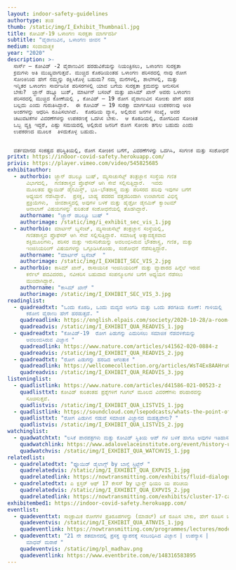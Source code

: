 ```yaml
---
layout: indoor-safety-guidelines
authortype: ತಂಡ
thumb: /static/img/I_Exhibit_Thumbnail.jpg
title: ಕೋವಿಡ್-19 ‌ಒಳಾಂಗಣ ಸುರಕ್ಷತಾ ಮಾರ್ಗದರ್ಶಿ
subtitle: "ವೈರಾಣುವಿನ, ಒಳಾಂಗಣ ಜೀವನ "
medium: ಸಂವಾದಾತ್ಮಕ
year: "2020"
description: >-
  ಸಾರ್ಸ್‌ – ಕೋವಿಡ್‌ -2 ವೈರಾಣುವಿನ ಹರಡುವಿಕೆಯನ್ನು ನಿಯಂತ್ರಿಸಲು, ಒಳಾಂಗಣ ಸುರಕ್ಷತಾ
  ಕ್ರಮಗಳು ಅತಿ ಮುಖ್ಯವಾಗುತ್ತವೆ. ಮುಚ್ಚಿದ ಕೊಠಡಿಯಂತಹ ಒಳಾಂಗಣ ಪರಿಸರದಲ್ಲಿ ನಾವು ರೋಗ
  ಸೋಂಕಿನಿಂದ ಹೇಗೆ ನಮ್ಮನ್ನು ರಕ್ಷಿಸಿಕೊಳ್ಳ ಬಹುದು? ನಮ್ಮ ಮನೆಗಳಲ್ಲಿ, ಶಾಲೆಗಳಲ್ಲಿ, ಮತ್ತು
  ಇನ್ನಿತರ ಒಳಾಂಗಣ ಸಾರ್ವಜನಿಕ ಪರಿಸರಗಳಲ್ಲಿ ಯಾವ ಬಗೆಯ ಸುರಕ್ಷತಾ ಕ್ರಮವನ್ನು ಅನುಸರಿಸ
  ಬೇಕು?  ಜ್ಹಾನ್ ಡಬ್ಲ್ಯೂ ಬುಶ್‌, ಮಾರ್ಟಿನ್‌ ಬಸಂಟ್‌ ಮತ್ತು ಖಾಸಿಮ್‌ ಖಾನ್‌ ಅವರು ಒಳಾಂಗಣ
  ಪರಿಸರದಲ್ಲಿ ಮುಚ್ಚಿದ ಕೋಣೆಯಲ್ಲಿ , ಕೋವಿಡ್‌ – 19 ರೋಗ ವೈರಾಣುವಿನ ಸೋಂಕು ಹೇಗೆ ಹರಡ
  ಬಲ್ಲದು ಎಂದು ಗುರುತಿಸಿದ್ದಾರೆ.  ಈ ಕೋವಿಡ್‌ – 19 ಸುರಕ್ಷಾ ಮಾರ್ಗಸೂಚಿ ಉಪಕರಣವು ಅಂಕಿ
  ಅಂಶಗಳನ್ನು ಆಧರಿಸಿ ರೂಪಿಸಲಾಗಿದೆ.  ಕೊಠಡಿಯ ವ್ಯಾಸ, ಅಲ್ಲಿರುವ ಜನಗಳ ಸಂಖ್ಯೆ, ಅವರ
  ಚಟುವಟಿಕೆಗಳ ವಿವರಣೆಗಳನ್ನು ಉಪಕರಣಕ್ಕೆ ಒದಗಿಸ ಬೇಕು.  ಆ ಕೊಠಡಿಯಲ್ಲಿ, ರೋಗದಿಂದ ಸೋಂಕಿತ
  ಒಬ್ಬ ವ್ಯಕ್ತಿ ಇದ್ದರೆ, ಎಷ್ಟು ಸಮಯದಲ್ಲಿ ಅಲ್ಲಿರುವ ಜನರಿಗೆ ರೋಗ ಸೋಂಕು ತಗುಲ ಬಹುದು ಎಂದು
  ಉಪಕರಣದ ಮೂಲಕ  ತಿಳಿದುಕೊಳ್ಳ ಬಹುದು.   


  ವರ್ತಮಾನದ ಸಂಕಷ್ಟದ ಪರಿಸ್ಥಿತಿಯಲ್ಲಿ, ರೋಗ ಸೋಂಕಿನ ಬಗೆಗೆ, ವಿವರಣೆಗಳನ್ನು ಒದಗಿಸಿ, ಸಂಗಣಕ ಮತ್ತು ಸಂಶೋಧನೆಯನ್ನು ಆಧರಿಸಿ, ಬಹಳ ಸುಲಭ ರೀತಿಯಲ್ಲಿ ಖಚಿತ ಮಾಹಿತಿಯನ್ನು ಈ ಉಪಕರಣದ ಮೂಲಕ ಪಡೆಯ ಬಹುದಾಗಿದೆ.
pritxt: https://indoor-covid-safety.herokuapp.com/
privis: https://player.vimeo.com/video/545825685
exhibitauthor:
  - authorbio: ಜ್ಹಾನ್‌ ಡಬಲ್ಯೂ ಬುಷ್‌, ಮ್ಯಸಾಚುಸೆಟ್ಸ್‌ ತಂತ್ರಜ್ಞಾನ ಸಂಸ್ಥೆಯ ಗಣಿತ
      ವಿಭಾಗದಲ್ಲಿ,  ಗಣಿತಶಾಸ್ತ್ರದ ಪ್ರೊಫೆಸರ್‌ ಆಗಿ ಸೇವೆ ಸಲ್ಲಿಸುತ್ತಿದ್ದಾರೆ.  ಇವರು
      ಮೂಲತಹ ಫ್ಲೂಯಿಡ್‌ ಡೈನಮಿಸ್ಟ್‌, ಭೂ-ಭೌತಶಾಸ್ತ್ರ ಮತ್ತು ಪರಿಸರದ ಹರಿವು ಇವುಗಳ ಬಗೆಗೆ
      ಅಧ್ಯಯನ ನೆಡೆಸಿದ್ದಾರೆ.  ಪ್ರಸಕ್ತ, ಬಾಹ್ಯ ಪದರದ ವತ್ತಡದಿಂದಾಗಿ ಉಂಟಾಗುವ ವಿಭಿನ್ನ
      ಪ್ರಕ್ರಿಯೆಗಳು,  ಜೀವಶಾಸ್ತ್ರದಲ್ಲಿ ಅವುಗಳ ಬಳಕೆ ಮತ್ತು ಹೈಡ್ರೋ ಡೈನಮಿಕ್‌ ಕ್ವಾಂಟಮ್‌
      ಅನಾಲಾಗ್‌ ವಿಷಯಗಳನ್ನು ಕುರಿತಂತೆ ಸಂಶೋಧನೆಯಲ್ಲಿ ತೊಡಗಿದ್ದಾರೆ.
    authorname: "ಜ್ಹಾನ್‌ ಡಬಲ್ಯೂ ಬುಷ್‌ "
    authorimage: /static/img/i_exhibit_sec_vis_1.jpg
  - authorbio: ಮಾರ್ಟಿನ್‌ ಬ್ಯಸೆಂಟ್, ಮ್ಯಸಾಚುಸೆಟ್ಸ್‌ ತಂತ್ರಜ್ಞಾನ ಸಂಸ್ಥೆಯಲ್ಲಿ,
      ಗಣಿತಶಾಸ್ತ್ರದ ಪ್ರೊಫೆಸರ್‌ ಆಗಿ ಸೇವೆ ಸಲ್ಲಿಸುತ್ತಿದ್ದಾರೆ. ಸಮಾಜಕ್ಕೆ ಅತ್ಯಾವಶ್ಯಕವಾದ
      ಶಕ್ತಿಮೂಲಗಳು, ಪರಿಸರ ಮತ್ತು ಇರುಸರಿಕೆಯನ್ನು ಅವಲಂಭಿಸಿರುವ ಭೌತಶಾಸ್ತ್ರ, ಗಣಿತ, ಮತ್ತು
      ಇಂಜಿನಿಯರಿಂಗ್‌ ವಿಷಯಗಳನ್ನು ಒಗ್ಗೂಡಿಸಿಕೊಂಡು, ಸಂಶೋಧನೆ ನೆಡೆಸುತ್ತಿದ್ದಾರೆ.
    authorname: "ಮಾರ್ಟಿನ್‌ ಬ್ಯಸೆಂಟ್  "
    authorimage: /static/img/I_EXHIBIT_SEC_VIS_2.jpg
  - authorbio: ಕಾಸಿಮ್‌ ಖಾನ್‌, ರಾಸಾಯನಿಕ ಇಂಜಿನಿಯರಿಂಗ್‌ ಮತ್ತು ವ್ಯಾಪಾರದ ಹಿನ್ನೆಲೆ ಇರುವ
      ಕರ್ನೆಲ್‌ ಪದವಿದರರು, ನವೀಕರಿಸ ಬಹುದಾದ ಸಂಪನ್ಮೂಲಗಳ ಬಗೆಗೆ ಅಧ್ಯಯನ ನೆಡೆಸಲು
      ಮುಂದಾಗಿದ್ದಾರೆ.
    authorname: "ಕಾಸಿಮ್‌ ಖಾನ್‌ "
    authorimage: /static/img/I_EXHIBIT_SEC_VIS_3.jpg
readinglist:
  - quadreadtxt: "ಒಂದು ಕೊಠಡಿ, ಒಂದು ಮದ್ಯದ ಅಂಗಡಿ ಮತ್ತು ಒಂದು ತರಗತಿಯ ಕೋಣೆ: ಗಾಳಿಯಲ್ಲಿ
      ಕರೋನ ವೈರಾಣು ಹೇಗೆ ಹರಡುತ್ತದೆ. "
    quadreadlink: https://english.elpais.com/society/2020-10-28/a-room-a-bar-and-a-class-how-the-coronavirus-is-spread-through-the-air.html
    quadreadvis: /static/img/I_EXHIBIT_QUA_READVIS_1.jpg
  - quadreadtxt: "ಕೋವಿಡ್-19‌  ರೋಗ ಪಿಡುಗನ್ನು ಎದುರಿಸಲು ಸಮಾಜಿಕ ನೆಡವಳಿಕೆಯನ್ನು
      ಅವಲಂಬಿಸಿರುವ ವಿಜ್ಞಾನ "
    quadreadlink: https://www.nature.com/articles/s41562-020-0884-z
    quadreadvis: /static/img/I_EXHIBIT_QUA_READVIS_2.jpg
  - quadreadtxt: "ರೋಗ ಪಿಡುಗನ್ನು ಹರಡಿದ ಆಗಂತುಕ "
    quadreadlink: https://wellcomecollection.org/articles/WsT4Ex8AAHruGfXH
    quadreadvis: /static/img/I_EXHIBIT_QUA_READVIS_3.jpg
listeninglist:
  - quadlistlink: https://www.nature.com/articles/d41586-021-00523-z
    quadlisttxt: ಕೋವಿಡ್‌ ಕುರಿತಂತಹ ಪ್ರಶ್ನೆಗಳಿಗೆ ಗೂಗಲ್‌ ಮೂಲದ ವಿವರಣೆಗಳು ಪರಿಹಾರವನ್ನು
      ಸೂಚಿಸುತ್ತವೆ.
    quadlistvis: /static/img/I_EXHIBIT_QUA_LISTVIS_1.jpg
  - quadlistlink: https://soundcloud.com/lsepodcasts/whats-the-point-of-social-science-in-a-pandemic
    quadlisttxt: "ರೋಗ ಪಿಡುಗಿನ ನಡುವೆ ಸಮಾಜಿಕ ವಿಜ್ಞಾನದ ಮಹತ್ವವೇನು? "
    quadlistvis: /static/img/I_EXHIBIT_QUA_LISTVIS_2.jpg
watchinglist:
  - quadwatchtxt: "ಲಸಿಕೆ ಪಾರಪತ್ರಗಳು ಮತ್ತು ಕೋವಿಡ್‌ ಸ್ಥಿತಿಯ ಆಪ್‌ ಗಳ ಬಳಕೆ ಹಾಗೂ ಅವುಗಳ ಇತಿಹಾಸ "
    quadwatchlink: https://www.adalovelaceinstitute.org/event/history-uses-vaccine-passports-covid-status-apps/
    quadwatchvis: /static/img/I_EXHIBIT_QUA_WATCHVIS_1.jpg
relatedlist:
  - quadrelatedtxt: "ಫ್ಲೂಯಿಡ್‌ ಡೈಲಾಗ್ಸ್‌ by ಬಾಸ್ಸೆ ಸ್ಟಿಟ್ಜೆನ್‌ "
    quadrelatedvis: /static/img/I_EXHIBIT_QUA_EXPVIS_1.jpg
    quadrelatedlink: https://nowtransmitting.com/exhibits/fluid-dialogues/
  - quadrelatedtxt: ಎ ಕ್ಲಸ್ಟರ್‌ ಆಫ್‌ 17 ಕೇಸಸ್‌ by ಬ್ಲಾಸ್ಟ್‌ ಥಿಯರಿ ಯ ಪರಿಚಯ
    quadrelatedvis: /static/img/I_EXHIBIT_QUA_EXPVIS_2.jpg
    quadrelatedlink: https://nowtransmitting.com/exhibits/cluster-17-cases/
exhibitembed1: https://indoor-covid-safety.herokuapp.com/
eventlist:
  - quadeventtxt: ಸಾಂಕ್ರಾಮಿಕ ರೋಗಗಳ ಪ್ರತಿರೂಪಗಳನ್ನು (ಮಾಡಲ್‌) ಏಕೆ ರೂಪಿಸ ಬೇಕು, ಹೇಗೆ ರೂಪಿಸ ಬೇಕು?
    quadeventvis: /static/img/I_EXHIBIT_QUA_ATNVIS_1.jpg
    quadeventlink: https://nowtransmitting.com/programmes/lectures/model-infectious-diseases/
  - quadeventtxt: "21 ನೇ ಶತಮಾನದಲ್ಲಿ ಪ್ರಸಕ್ತ ವ್ಯಾಪನಕ್ಕೆ ಸಂಬಂಧಿಸಿದ ವಿಜ್ಞಾನ | ಉಪನ್ಯಾಸ |
      ಮಾಧವ್ ಮರಾಠೆ "
    quadeventvis: /static/img/pl_madhav.png
    quadeventlink: https://www.eventbrite.com/e/148316583895
---
```

